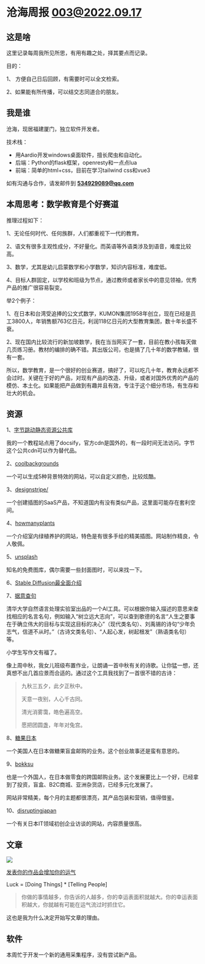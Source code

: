 # 沧海周报 003@2022.09.17

## 这是啥

这里记录每周我所见所思，有用有趣之处，择其要点而记录。

目的：

1、 方便自己日后回顾，有需要时可以全文检索。

2、如果能有所传播，可以结交志同道合的朋友。

## 我是谁

沧海，现居福建厦门，独立软件开发者。

技术栈：

- 用Aardio开发windows桌面软件，擅长爬虫和自动化。
- 后端：Python的flask框架，openresty和一点点lua
- 前端：简单的html+css，目前在学习tailwind css和vue3

如有沟通与合作，请发邮件到 **534929089@qq.com**

## 本周思考：数学教育是个好赛道

推理过程如下：

1、无论任何时代、任何族群，人们都重视下一代的教育。

2、语文有很多主观性成分，不好量化。而英语等外语类涉及到语音，难度比较高。

3、数学，尤其是幼儿启蒙数学和小学数学，知识内容标准，难度低。

4、目标人群固定，以学校和班级为节点，通过教师或者家长中的意见领袖，优秀产品的推广很容易裂变。

举2个例子：

1、在日本和台湾受追捧的公文式数学，KUMON集团1958年创立，现在已经是员工3800人，年销售额763亿日元，利润118亿日元的大型教育集团，数十年长盛不衰。

2、现在国内比较流行的新加坡数学，我在当当网买了一套，目前在教小孩每天做几页练习册。教材的编排的确不错。其出版公司，也是搞了几十年的数学教辅，很有一套。

所以，数学教育，是一个很好的创业赛道，搞好了，可以吃几十年，教育永远都不会过时。关键在于好的产品，对现有产品的改造、升级，或者对国外优秀的产品的模仿、本土化。如果能把产品做到有趣并且有效，专注于这个细分市场，有生存和壮大的机会。

## 资源

1、[字节跳动静态资源公共库](https://cdn.bytedance.com/)

我的一个教程站点用了docsify，官方cdn是国外的，有一段时间无法访问。字节这个公共cdn可以作为替代品。

2、[coolbackgrounds](https://coolbackgrounds.io/)

一个可以生成5种背景特效的网站，可以自定义颜色，比较炫酷。

3、[designstripe/](https://designstripe.com/)

一个创建插图的SaaS产品，不知道国内有没有类似产品，这里面可能存在套利空间。

4、[howmanyplants](https://howmanyplants.com/about)

一个介绍室内绿植养护的网站，特色是有很多手绘的精美插图。网站制作精良，令人敬佩。

5、[unsplash](https://unsplash.com/)

知名的免费图库，偶尔需要一些封面图时，可以来找一下。

6、[Stable Diffusion最全面介绍](https://mp.weixin.qq.com/s/Q4ZYjUxt22Jsx2W2179C8Q)

7、[据意查句](https://wantquotes.net/)

清华大学自然语言处理实验室出品的一个AI工具。可以根据你输入描述的意思来查找相应的名言名句，例如输入“树立远大志向”，可以查到歌德的名言“人生之要事在于确立伟大的目标与实现这目标的决心”（现代类名句）、刘禹锡的诗句“少年负志气，信道不从时。”（古诗文类名句）、“人起心发，树起根发”（熟语类名句）等。

小学生写作文有福了。

像上周中秋，我女儿班级布置作业，让朗诵一首中秋有关的诗歌。让你猛一想，还真想不出几首应景而合适的。通过这个工具我找到了一首很不错的古诗：

> 九秋三五夕，此夕正秋中。
> 
> 天意一夜别，人心千古同。
> 
> 清光消雾霭，皓色遍高空。
> 
> 愿把团圆盏，年年对兔宫。


8、[糖果日本](https://www.candyjapan.com/)

一个美国人在日本做糖果盲盒邮购的业务。这个创业故事还是蛮有意思的。

9、[bokksu](https://www.bokksu.com/)

也是一个外国人，在日本做零食的跨国邮购业务。这个发展要比上一个好，已经拿到了投资，盲盒、B2C商城、亚洲杂货店，已经多元化发展了。

网站非常精美，每个月的主题都很漂亮，其产品包装和营销，值得借鉴。

10、[disruptingjapan](https://www.disruptingjapan.com/)

一个有关日本IT领域初创企业访谈的网站，内容质量很高。

## 文章

![](https://images.ctfassets.net/s5uo95nf6njh/1mf4WuCw33UGsrQTdkErFe/1b5c74f7b54deb664b6bb39aa6303d35/AF_inline.jpg?w=468&fm=avif)

[发表你的作品会增加你的运气](https://github.com/readme/guides/publishing-your-work)

Luck = [Doing Things] * [Telling People]

>你做的事情越多，你告诉的人越多，你的幸运表面积就越大。你的幸运表面积越大，你就越有可能在运气流过时抓住它。

这也是我为什么决定开始写文章的理由。

## 软件

本周忙于开发一个新的通用采集程序，没有尝试新产品。

